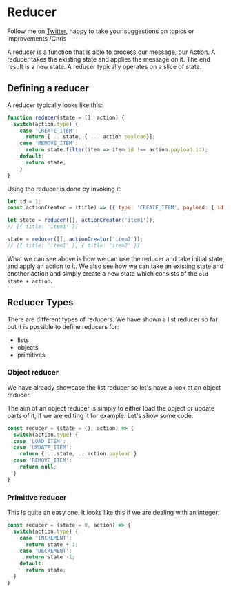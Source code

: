 # Reducer

Follow me on [Twitter](https://twitter.com/chris_noring), happy to take your suggestions on topics or improvements /Chris

A reducer is a function that is able to process our message, our [Action](/redux/actions.md). A reducer takes the existing state and applies the message on it. The end result is a new state. A reducer typically operates on a slice of state.

## Defining a reducer

A reducer typically looks like this:

```js
function reducer(state = [], action) {
  switch(action.type) {
    case 'CREATE_ITEM':
      return [ ...state, { ... action.payload}];
    case 'REMOVE_ITEM':
      return state.filter(item => item.id !== action.payload.id);
    default:
      return state;
    }
}
```

Using the reducer is done by invoking it:

```js
let id = 1;
const actionCreator = (title) => ({ type: 'CREATE_ITEM', payload: { id: counter++, title } })

let state = reducer([], actionCreator('item1'));
// [{ title: 'item1' }]

state = reducer([], actionCreator('item2'));
// [{ title: 'item1' }, { title: 'item2' }]
```

What we can see above is how we can use the reducer and take initial state, and apply an action to it. We also see how we can take an existing state and another action and simply create a new state which consists of the `old state + action`.

## Reducer Types
There are different types of reducers. We have shown a list reducer so far but it is possible to define reducers for:

- lists
- objects
- primitives

### Object reducer
We have already showcase the list reducer so let's have a look at an object reducer.

The aim of an object reducer is simply to either load the object or update parts of it, if we are editing it for example. Let's show some code:

```js
const reducer = (state = {}, action) => {
  switch(action.type) {
  case 'LOAD_ITEM':
  case 'UPDATE_ITEM':
    return { ...state, ...action.payload }
  case 'REMOVE_ITEM':
    return null;
  }
}
```

### Primitive reducer
This is quite an easy one. It looks like this if we are dealing with an integer:

```js
const reducer = (state = 0, action) => {
  switch(action.type) {
    case 'INCREMENT':
      return state + 1;
    case 'DECREMENT':
      return state -1;
    default:
      return state;
  }
}
```